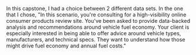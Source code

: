 In this capstone, I had a choice between 2 different data sets. In the one that I chose, 
"In this scenario, you're consulting for a high-visibility online consumer products review site.
You've been asked to provide data-backed analysis and recommendations around vehicle fuel economy. 
Your client is especially interested in being able to offer advice around vehicle types, manufacturers, and technical specs. They want to understand how those might drive fuel economy and annual fuel costs."
